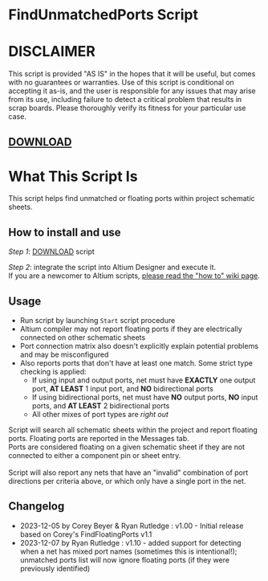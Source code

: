 # FindUnmatchedPorts Script

# DISCLAIMER
This script is provided "AS IS" in the hopes that it will be useful, but comes with no guarantees or warranties. Use of this script is conditional on accepting it as-is, and the user is responsible for any issues that may arise from its use, including failure to detect a critical problem that results in scrap boards. Please thoroughly verify its fitness for your particular use case.

## [DOWNLOAD](https://altium-designer-addons.github.io/DownGit/#/home?url=https://github.com/Altium-Designer-addons/scripts-libraries/tree/master/Scripts+-+SCH/FindUnmatchedPorts)

# What This Script Is
This script helps find unmatched or floating ports within project schematic sheets.

## How to install and use
_Step 1_: [DOWNLOAD](https://altium-designer-addons.github.io/DownGit/#/home?url=https://github.com/Altium-Designer-addons/scripts-libraries/tree/master/Scripts+-+SCH/FindUnmatchedPorts) script

_Step 2_: integrate the script into Altium Designer and execute it.\
If you are a newcomer to Altium scripts, [please read the "how to" wiki page](https://github.com/Altium-Designer-addons/scripts-libraries/wiki/HowTo_execute_scripts).

## Usage
- Run script by launching `Start` script procedure
- Altium compiler may not report floating ports if they are electrically connected on other schematic sheets
- Port connection matrix also doesn't explicitly explain potential problems and may be misconfigured
- Also reports ports that don't have at least one match. Some strict type checking is applied:
  - If using input and output ports, net must have **EXACTLY** one output port, **AT LEAST** 1 input port, and **NO** bidirectional ports
  - If using bidirectional ports, net must have **NO** output ports, **NO** input ports, and **AT LEAST** 2 bidirectional ports
  - All other mixes of port types are *right out*

Script will search all schematic sheets within the project and report floating ports. Floating ports are reported in the Messages tab.\
Ports are considered floating on a given schematic sheet if they are not connected to either a component pin or sheet entry.\
\
Script will also report any nets that have an "invalid" combination of port directions per criteria above, or which only have a single port in the net.


## Changelog
- 2023-12-05 by Corey Beyer & Ryan Rutledge : v1.00 - Initial release based on Corey's FindFloatingPorts v1.1
- 2023-12-07 by Ryan Rutledge : v1.10 - added support for detecting when a net has mixed port names (sometimes this is intentional!); unmatched ports list will now ignore floating ports (if they were previously identified)
